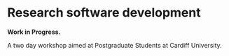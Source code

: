 # Research software development

**Work in Progress.**

A two day workshop aimed at Postgraduate Students at Cardiff University. 
